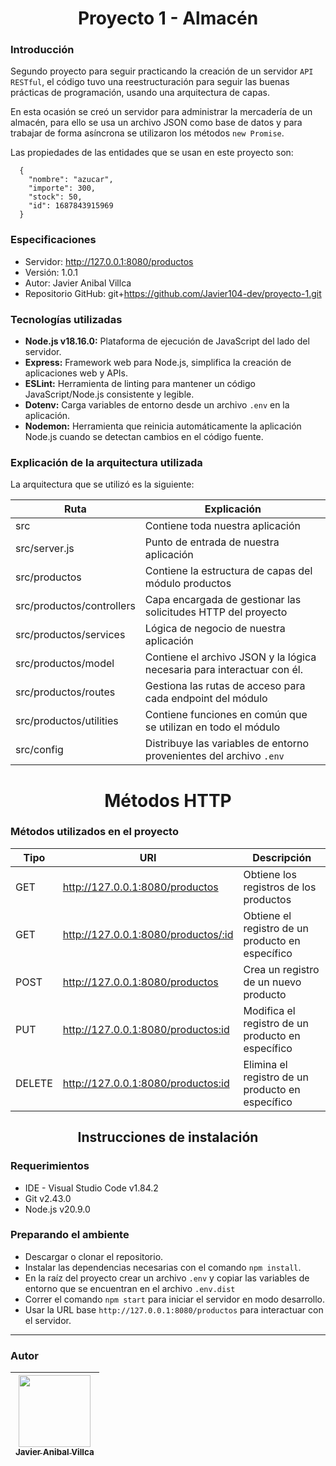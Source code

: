 <h1 align='center'>Proyecto 1 - Almacén</h1>

### Introducción
Segundo proyecto para seguir practicando la creación de un servidor `API RESTful`, el código tuvo una reestructuración para seguir las buenas prácticas de programación, usando una arquitectura de capas.

En esta ocasión se creó un servidor para administrar la mercadería de un almacén, para ello se usa un archivo JSON como base de datos y para trabajar de forma asíncrona se utilizaron los métodos `new Promise`.

Las propiedades de las entidades que se usan en este proyecto son:
```
  {
    "nombre": "azucar",
    "importe": 300,
    "stock": 50,
    "id": 1687843915969
  }
```

### Especificaciones
- Servidor: http://127.0.0.1:8080/productos
- Versión: 1.0.1
- Autor: Javier Anibal Villca
- Repositorio GitHub: git+https://github.com/Javier104-dev/proyecto-1.git

### Tecnologías utilizadas
- **Node.js v18.16.0:** Plataforma de ejecución de JavaScript del lado del servidor.
- **Express:** Framework web para Node.js, simplifica la creación de aplicaciones web y APIs.
- **ESLint:** Herramienta de linting para mantener un código JavaScript/Node.js consistente y legible.
- **Dotenv:** Carga variables de entorno desde un archivo `.env` en la aplicación.
- **Nodemon:** Herramienta que reinicia automáticamente la aplicación Node.js cuando se detectan cambios en el código fuente.

### Explicación de la arquitectura utilizada
La arquitectura que se utilizó es la siguiente:

| Ruta                      | Explicación                                                             |
| ------------------------- | ----------------------------------------------------------------------- |
| src                       | Contiene toda nuestra aplicación                                        |
| src/server.js             | Punto de entrada de nuestra aplicación                                  |
| src/productos             | Contiene la estructura de capas del módulo productos                    |
| src/productos/controllers | Capa encargada de gestionar las solicitudes HTTP del proyecto           |
| src/productos/services    | Lógica de negocio de nuestra aplicación                                 |
| src/productos/model       | Contiene el archivo JSON y la lógica necesaria para interactuar con él. |
| src/productos/routes      | Gestiona las rutas de acceso para cada endpoint del módulo              |
| src/productos/utilities   | Contiene funciones en común que se utilizan en todo el módulo           |
| src/config                | Distribuye las variables de entorno provenientes del archivo `.env`     |

<h1 align='center'>Métodos HTTP</h1>

### Métodos utilizados en el proyecto
| Tipo   | URI                                 | Descripción                                       |
| ------ | ----------------------------------- | ------------------------------------------------- |
| GET    | http://127.0.0.1:8080/productos     | Obtiene los registros de los productos            |
| GET    | http://127.0.0.1:8080/productos/:id | Obtiene el registro de un producto en específico  |
| POST   | http://127.0.0.1:8080/productos     | Crea un registro de un nuevo producto             |
| PUT    | http://127.0.0.1:8080/productos:id  | Modifica el registro de un producto en específico |
| DELETE | http://127.0.0.1:8080/productos:id  | Elimina el registro de un producto en específico  |

<h2 align='center'>Instrucciones de instalación</h2>

### Requerimientos
- IDE - Visual Studio Code v1.84.2
- Git v2.43.0
- Node.js v20.9.0

### Preparando el ambiente
- Descargar o clonar el repositorio.
- Instalar las dependencias necesarias con el comando `npm install`.
- En la raíz del proyecto crear un archivo `.env` y copiar las variables de entorno que se encuentran en el archivo `.env.dist`
- Correr el comando `npm start` para iniciar el servidor en modo desarrollo.
- Usar la URL base `http://127.0.0.1:8080/productos` para interactuar con el servidor.

---

### Autor
| [<img src='https://avatars.githubusercontent.com/u/105408069?v=4' width=115><br><sub>Javier Anibal Villca</sub>](https://github.com/Javier104-dev) |
| :------------------------------------------------------------------------------------------------------------------------------------------------: |
